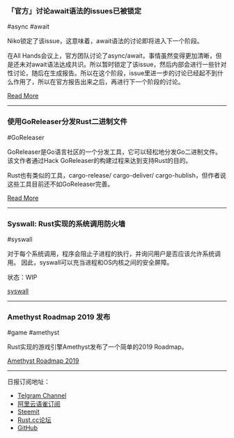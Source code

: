 ### 「官方」讨论await语法的issues已被锁定

#async #await

Niko锁定了该issue，这意味着，await语法的讨论即将进入下一个阶段。

在All Hands会议上，官方团队讨论了async/await，事情虽然变得更加清晰，但是还未对await语法达成共识。所以暂时锁定了该issue，然后内部会进行一些针对性讨论，随后在生成报告。所以在这个阶段，issue里进一步的讨论已经起不到什么作用了，所以在官方报告出来之后，再进行下一个阶段的讨论。

[Read More](https://github.com/rust-lang/rust/issues/57640#issuecomment-464152929)

---

### 使用GoReleaser分发Rust二进制文件

#GoReleaser

GoReleaser是Go语言社区的一个分发工具，它可以轻松地分发Go二进制文件。该文作者通过Hack GoReleaser的构建过程来达到支持Rust的目的。

Rust也有类似的工具，cargo-release/ cargo-deliver/ cargo-hublish，但作者说这些工具目前还不如GoReleaser完善。

[Read More](https://medium.com/@jondot/shipping-rust-binaries-with-goreleaser-d5aa42a46be0)

---

### Syswall: Rust实现的系统调用防火墙

#syswall

对于每个系统调用，程序会阻止子进程的执行，并询问用户是否应该允许系统调用。 因此，syswall可以充当进程和OS内核之间的安全屏障。

状态：WIP

[syswall](https://github.com/polaris64/syswall)

---

### Amethyst Roadmap 2019 发布

#game #amethyst

Rust实现的游戏引擎Amethyst发布了一个简单的2019 Roadmap。

[Amethyst Roadmap 2019](https://github.com/amethyst/amethyst/blob/master/docs/ROADMAP.md)

---

日报订阅地址：

- [Telgram Channel](https://t.me/rust_daily_news )
- [阿里云语雀订阅](https://www.yuque.com/chaosbot/rustnews)
- [Steemit](https://steemit.com/@blackanger)
- [Rust.cc论坛](https://rust.cc)
- [GitHub](https://github.com/RustStudy/rust_daily_news)
